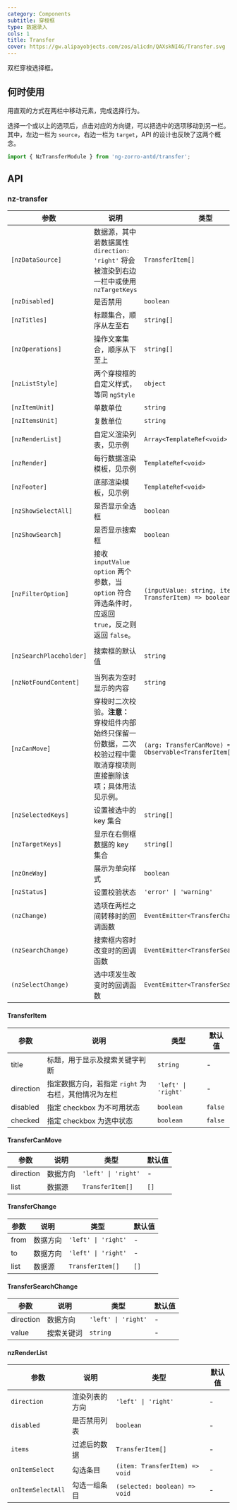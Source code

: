 ```yaml
---
category: Components
subtitle: 穿梭框
type: 数据录入
cols: 1
title: Transfer
cover: https://gw.alipayobjects.com/zos/alicdn/QAXskNI4G/Transfer.svg
---
```


双栏穿梭选择框。

## 何时使用

用直观的方式在两栏中移动元素，完成选择行为。

选择一个或以上的选项后，点击对应的方向键，可以把选中的选项移动到另一栏。
其中，左边一栏为 `source`，右边一栏为 `target`，API 的设计也反映了这两个概念。

```ts
import { NzTransferModule } from 'ng-zorro-antd/transfer';
```

## API

### nz-transfer

| 参数                    | 说明                                                                                                                  | 类型                                                   | 默认值             |
| ----------------------- | --------------------------------------------------------------------------------------------------------------------- | ------------------------------------------------------ | ------------------ |
| `[nzDataSource]`        | 数据源，其中若数据属性 `direction: 'right'` 将会被渲染到右边一栏中或使用 `nzTargetKeys`                               | `TransferItem[]`                                       | `[]`               |
| `[nzDisabled]`          | 是否禁用                                                                                                              | `boolean`                                              | `false`            |
| `[nzTitles]`            | 标题集合，顺序从左至右                                                                                                | `string[]`                                             | `['', '']`         |
| `[nzOperations]`        | 操作文案集合，顺序从下至上                                                                                            | `string[]`                                             | `['', '']`         |
| `[nzListStyle]`         | 两个穿梭框的自定义样式，等同 `ngStyle`                                                                                | `object`                                               | -                  |
| `[nzItemUnit]`          | 单数单位                                                                                                              | `string`                                               | `'项目'`           |
| `[nzItemsUnit]`         | 复数单位                                                                                                              | `string`                                               | `'项目'`           |
| `[nzRenderList]`        | 自定义渲染列表，见示例                                                                                                | `Array<TemplateRef<void> \| null>`                     | `[null, null]`     |
| `[nzRender]`            | 每行数据渲染模板，见示例                                                                                              | `TemplateRef<void>`                                    | -                  |
| `[nzFooter]`            | 底部渲染模板，见示例                                                                                                  | `TemplateRef<void>`                                    | -                  |
| `[nzShowSelectAll]`     | 是否显示全选框                                                                                                        | `boolean`                                              | `true`             |
| `[nzShowSearch]`        | 是否显示搜索框                                                                                                        | `boolean`                                              | `false`            |
| `[nzFilterOption]`      | 接收 `inputValue` `option` 两个参数，当 `option` 符合筛选条件时，应返回 `true`，反之则返回 `false`。                  | `(inputValue: string, item: TransferItem) => boolean`  | -                  |
| `[nzSearchPlaceholder]` | 搜索框的默认值                                                                                                        | `string`                                               | `'请输入搜索内容'` |
| `[nzNotFoundContent]`   | 当列表为空时显示的内容                                                                                                | `string`                                               | `'列表为空'`       |
| `[nzCanMove]`           | 穿梭时二次校验。**注意：** 穿梭组件内部始终只保留一份数据，二次校验过程中需取消穿梭项则直接删除该项；具体用法见示例。 | `(arg: TransferCanMove) => Observable<TransferItem[]>` | -                  |
| `[nzSelectedKeys]`      | 设置被选中的 key 集合                                                                                                 | `string[]`                                             | -                  |
| `[nzTargetKeys]`        | 显示在右侧框数据的 key 集合                                                                                           | `string[]`                                             | -                  |
| `[nzOneWay]`            | 展示为单向样式                                                                                                        | `boolean`                                              | `false`            |
| `[nzStatus]`            | 设置校验状态                                                                                                          | `'error' \| 'warning'`                                 | -                  |
| `(nzChange)`            | 选项在两栏之间转移时的回调函数                                                                                        | `EventEmitter<TransferChange>`                         | -                  |
| `(nzSearchChange)`      | 搜索框内容时改变时的回调函数                                                                                          | `EventEmitter<TransferSearchChange>`                   | -                  |
| `(nzSelectChange)`      | 选中项发生改变时的回调函数                                                                                            | `EventEmitter<TransferSearchChange>`                   | -                  |

#### TransferItem

| 参数      | 说明                                                | 类型                | 默认值  |
| --------- | --------------------------------------------------- | ------------------- | ------- |
| title     | 标题，用于显示及搜索关键字判断                      | `string`            | -       |
| direction | 指定数据方向，若指定 `right` 为右栏，其他情况为左栏 | `'left' \| 'right'` | -       |
| disabled  | 指定 checkbox 为不可用状态                          | `boolean`           | `false` |
| checked   | 指定 checkbox 为选中状态                            | `boolean`           | `false` |

#### TransferCanMove

| 参数      | 说明     | 类型                | 默认值 |
| --------- | -------- | ------------------- | ------ |
| direction | 数据方向 | `'left' \| 'right'` | -      |
| list      | 数据源   | `TransferItem[]`    | `[]`   |

#### TransferChange

| 参数 | 说明     | 类型                | 默认值 |
| ---- | -------- | ------------------- | ------ |
| from | 数据方向 | `'left' \| 'right'` | -      |
| to   | 数据方向 | `'left' \| 'right'` | -      |
| list | 数据源   | `TransferItem[]`    | `[]`   |

#### TransferSearchChange

| 参数      | 说明       | 类型                | 默认值 |
| --------- | ---------- | ------------------- | ------ |
| direction | 数据方向   | `'left' \| 'right'` | -      |
| value     | 搜索关键词 | `string`            | -      |

#### nzRenderList

| 参数              | 说明           | 类型                           | 默认值 |
| ----------------- | -------------- | ------------------------------ | ------ |
| `direction`       | 渲染列表的方向 | `'left' \| 'right'`            | -      |
| `disabled`        | 是否禁用列表   | `boolean`                      | -      |
| `items`           | 过滤后的数据   | `TransferItem[]`               | -      |
| `onItemSelect`    | 勾选条目       | `(item: TransferItem) => void` | -      |
| `onItemSelectAll` | 勾选一组条目   | `(selected: boolean) => void`  | -      |
